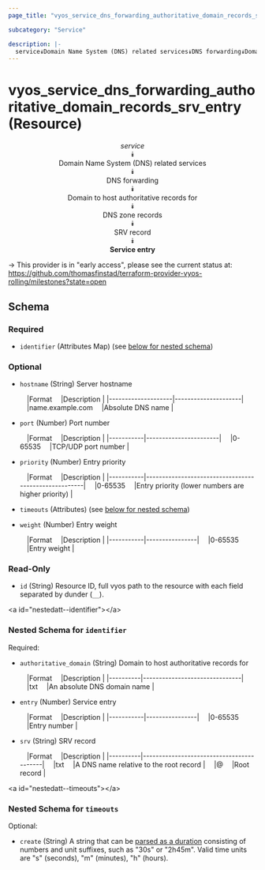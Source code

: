 ```yaml
---
page_title: "vyos_service_dns_forwarding_authoritative_domain_records_srv_entry Resource - vyos"

subcategory: "Service"

description: |- 
  service⯯Domain Name System (DNS) related services⯯DNS forwarding⯯Domain to host authoritative records for⯯DNS zone records⯯SRV record⯯Service entry
---
```


# vyos_service_dns_forwarding_authoritative_domain_records_srv_entry (Resource)
<center>

*service*  
⯯  
Domain Name System (DNS) related services  
⯯  
DNS forwarding  
⯯  
Domain to host authoritative records for  
⯯  
DNS zone records  
⯯  
SRV record  
⯯  
**Service entry**


</center>

-> This provider is in "early access", please see the current status at: https://github.com/thomasfinstad/terraform-provider-vyos-rolling/milestones?state=open

## Schema

### Required

- `identifier` (Attributes Map) (see [below for nested schema](#nestedatt--identifier))

### Optional

- `hostname` (String) Server hostname

    &emsp;|Format            &emsp;|Description        |
    |--------------------|---------------------|
    &emsp;|name.example.com  &emsp;|Absolute DNS name  |
- `port` (Number) Port number

    &emsp;|Format   &emsp;|Description          |
    |-----------|-----------------------|
    &emsp;|0-65535  &emsp;|TCP/UDP port number  |
- `priority` (Number) Entry priority

    &emsp;|Format   &emsp;|Description                                         |
    |-----------|------------------------------------------------------|
    &emsp;|0-65535  &emsp;|Entry priority (lower numbers are higher priority)  |
- `timeouts` (Attributes) (see [below for nested schema](#nestedatt--timeouts))
- `weight` (Number) Entry weight

    &emsp;|Format   &emsp;|Description   |
    |-----------|----------------|
    &emsp;|0-65535  &emsp;|Entry weight  |

### Read-Only

- `id` (String) Resource ID, full vyos path to the resource with each field separated by dunder (`__`).

&lt;a id=&#34;nestedatt--identifier&#34;&gt;&lt;/a&gt;
### Nested Schema for `identifier`

Required:

- `authoritative_domain` (String) Domain to host authoritative records for

    &emsp;|Format  &emsp;|Description                  |
    |----------|-------------------------------|
    &emsp;|txt     &emsp;|An absolute DNS domain name  |
- `entry` (Number) Service entry

    &emsp;|Format   &emsp;|Description   |
    |-----------|----------------|
    &emsp;|0-65535  &emsp;|Entry number  |
- `srv` (String) SRV record

    &emsp;|Format  &emsp;|Description                             |
    |----------|------------------------------------------|
    &emsp;|txt     &emsp;|A DNS name relative to the root record  |
    &emsp;|@       &emsp;|Root record                             |


&lt;a id=&#34;nestedatt--timeouts&#34;&gt;&lt;/a&gt;
### Nested Schema for `timeouts`

Optional:

- `create` (String) A string that can be [parsed as a duration](https://pkg.go.dev/time#ParseDuration) consisting of numbers and unit suffixes, such as &#34;30s&#34; or &#34;2h45m&#34;. Valid time units are &#34;s&#34; (seconds), &#34;m&#34; (minutes), &#34;h&#34; (hours).  
